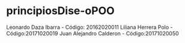 # principiosDise-oPOO
Leonardo Daza Ibarra - Código: 20162020011 Liliana Herrera Polo - Código:20171020019 Juan Alejandro Calderon - Código:20171020050
